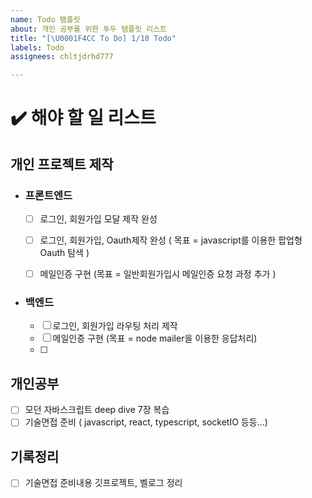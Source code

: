 ```yaml
---
name: Todo 탬플릿
about: 개인 공부를 위한 투두 탬플릿 리스트
title: "[\U0001F4CC To Do] 1/10 Todo"
labels: Todo
assignees: chltjdrhd777

---
```


# ✔️ 해야 할 일 리스트

## 개인 프로젝트 제작

- ### 프론트엔드
  - [ ] 로그인, 회원가입 모달 제작 완성
  - [ ] 로그인, 회원가입, Oauth제작 완성 ( 목표 = javascript를 이용한 팝업형 Oauth 탐색 )
  - [ ] 메일인증 구현 (목표 = 일반회원가입시 메일인증 요청 과정 추가 )

      
- ### 백엔드
  - [ ] 로그인, 회원가입 라우팅 처리 제작
  - [ ] 메일인증 구현 (목표 = node mailer을 이용한 응답처리)
  - [ ] 

## 개인공부
- [ ] 모던 자바스크립트 deep dive 7장 복습
- [ ] 기술면접 준비 ( javascript, react, typescript, socketIO 등등...)

## 기록정리
- [ ] 기술면접 준비내용 깃프로젝트, 벨로그 정리
